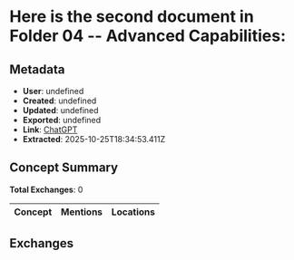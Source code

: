 # Here is the second document in **Folder 04 -- Advanced Capabilities**:

## Metadata

- **User**: undefined
- **Created**: undefined
- **Updated**: undefined
- **Exported**: undefined
- **Link**: [ChatGPT](undefined)
- **Extracted**: 2025-10-25T18:34:53.411Z

## Concept Summary

**Total Exchanges**: 0

| Concept | Mentions | Locations |
|---------|----------|----------|

## Exchanges

